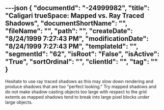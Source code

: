 ---json
{
  "documentId": "-24999982",
  "title": "Caligari trueSpace: Mapped vs. Ray Traced Shadows",
  "documentShortName": "",
  "fileName": "",
  "path": "",
  "createDate": "8/24/1999 7:27:43 PM",
  "modificationDate": "8/24/1999 7:27:43 PM",
  "templateId": "",
  "segmentId": "62",
  "isRoot": "False",
  "isActive": "True",
  "sortOrdinal": "",
  "clientId": "",
  "tag": ""
}
---

Hesitate to use ray traced shadows as this may slow down rendering and produce shadows that are too &quot;perfect looking.&quot; Try mapped shadows and do not make shadow casting objects too large with respect to the grid extents as mapped shadows tend to break into large pixel blocks under large objects.
